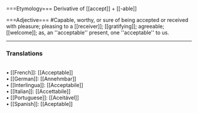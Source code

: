 ===Etymology===
Derivative of [[accept]] + [[-able]]

===Adjective===
#Capable, worthy, or sure of being accepted or received with pleasure; pleasing to a [[receiver]]; [[gratifying]]; agreeable; [[welcome]]; as, an ''acceptable'' present, one ''acceptable'' to us.

<HR> <P> <H3>Translations</H3><BR>• [[French]]: [[Acceptable]]<BR>• [[German]]: [[Annehmbar]]<BR>• [[Interlingua]]: [[Acceptabile]]<BR>• [[Italian]]: [[Accettabile]]<BR>• [[Portuguese]]: [[Aceitável]]<BR>• [[Spanish]]: [[Aceptable]]<BR>